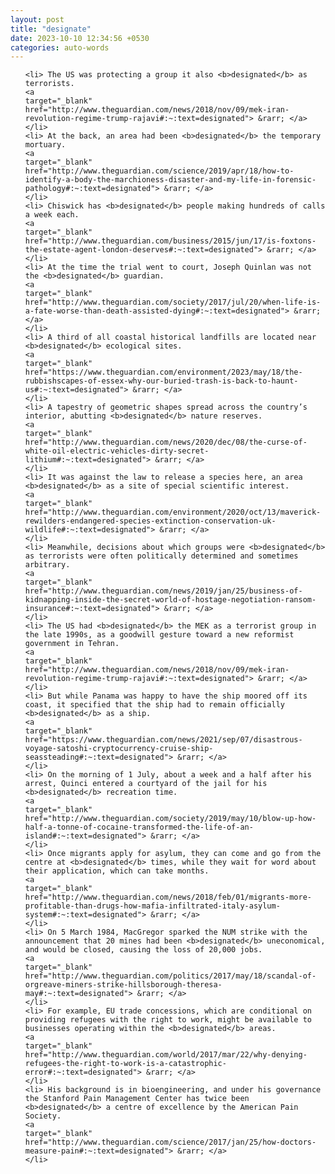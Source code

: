 ```yaml
---
layout: post
title: "designate"
date: 2023-10-10 12:34:56 +0530
categories: auto-words
---
```

<ol>

    <li> The US was protecting a group it also <b>designated</b> as terrorists.
    <a 
    target="_blank" 
    href="http://www.theguardian.com/news/2018/nov/09/mek-iran-revolution-regime-trump-rajavi#:~:text=designated"> &rarr; </a>
    </li>
    <li> At the back, an area had been <b>designated</b> the temporary mortuary.
    <a 
    target="_blank" 
    href="http://www.theguardian.com/science/2019/apr/18/how-to-identify-a-body-the-marchioness-disaster-and-my-life-in-forensic-pathology#:~:text=designated"> &rarr; </a>
    </li>
    <li> Chiswick has <b>designated</b> people making hundreds of calls a week each.
    <a 
    target="_blank" 
    href="http://www.theguardian.com/business/2015/jun/17/is-foxtons-the-estate-agent-london-deserves#:~:text=designated"> &rarr; </a>
    </li>
    <li> At the time the trial went to court, Joseph Quinlan was not the <b>designated</b> guardian.
    <a 
    target="_blank" 
    href="http://www.theguardian.com/society/2017/jul/20/when-life-is-a-fate-worse-than-death-assisted-dying#:~:text=designated"> &rarr; </a>
    </li>
    <li> A third of all coastal historical landfills are located near <b>designated</b> ecological sites.
    <a 
    target="_blank" 
    href="https://www.theguardian.com/environment/2023/may/18/the-rubbishscapes-of-essex-why-our-buried-trash-is-back-to-haunt-us#:~:text=designated"> &rarr; </a>
    </li>
    <li> A tapestry of geometric shapes spread across the country’s interior, abutting <b>designated</b> nature reserves.
    <a 
    target="_blank" 
    href="http://www.theguardian.com/news/2020/dec/08/the-curse-of-white-oil-electric-vehicles-dirty-secret-lithium#:~:text=designated"> &rarr; </a>
    </li>
    <li> It was against the law to release a species here, an area <b>designated</b> as a site of special scientific interest.
    <a 
    target="_blank" 
    href="http://www.theguardian.com/environment/2020/oct/13/maverick-rewilders-endangered-species-extinction-conservation-uk-wildlife#:~:text=designated"> &rarr; </a>
    </li>
    <li> Meanwhile, decisions about which groups were <b>designated</b> as terrorists were often politically determined and sometimes arbitrary.
    <a 
    target="_blank" 
    href="http://www.theguardian.com/news/2019/jan/25/business-of-kidnapping-inside-the-secret-world-of-hostage-negotiation-ransom-insurance#:~:text=designated"> &rarr; </a>
    </li>
    <li> The US had <b>designated</b> the MEK as a terrorist group in the late 1990s, as a goodwill gesture toward a new reformist government in Tehran.
    <a 
    target="_blank" 
    href="http://www.theguardian.com/news/2018/nov/09/mek-iran-revolution-regime-trump-rajavi#:~:text=designated"> &rarr; </a>
    </li>
    <li> But while Panama was happy to have the ship moored off its coast, it specified that the ship had to remain officially <b>designated</b> as a ship.
    <a 
    target="_blank" 
    href="https://www.theguardian.com/news/2021/sep/07/disastrous-voyage-satoshi-cryptocurrency-cruise-ship-seassteading#:~:text=designated"> &rarr; </a>
    </li>
    <li> On the morning of 1 July, about a week and a half after his arrest, Quinci entered a courtyard of the jail for his <b>designated</b> recreation time.
    <a 
    target="_blank" 
    href="http://www.theguardian.com/society/2019/may/10/blow-up-how-half-a-tonne-of-cocaine-transformed-the-life-of-an-island#:~:text=designated"> &rarr; </a>
    </li>
    <li> Once migrants apply for asylum, they can come and go from the centre at <b>designated</b> times, while they wait for word about their application, which can take months.
    <a 
    target="_blank" 
    href="http://www.theguardian.com/news/2018/feb/01/migrants-more-profitable-than-drugs-how-mafia-infiltrated-italy-asylum-system#:~:text=designated"> &rarr; </a>
    </li>
    <li> On 5 March 1984, MacGregor sparked the NUM strike with the announcement that 20 mines had been <b>designated</b> uneconomical, and would be closed, causing the loss of 20,000 jobs.
    <a 
    target="_blank" 
    href="http://www.theguardian.com/politics/2017/may/18/scandal-of-orgreave-miners-strike-hillsborough-theresa-may#:~:text=designated"> &rarr; </a>
    </li>
    <li> For example, EU trade concessions, which are conditional on providing refugees with the right to work, might be available to businesses operating within the <b>designated</b> areas.
    <a 
    target="_blank" 
    href="http://www.theguardian.com/world/2017/mar/22/why-denying-refugees-the-right-to-work-is-a-catastrophic-error#:~:text=designated"> &rarr; </a>
    </li>
    <li> His background is in bioengineering, and under his governance the Stanford Pain Management Center has twice been <b>designated</b> a centre of excellence by the American Pain Society.
    <a 
    target="_blank" 
    href="http://www.theguardian.com/science/2017/jan/25/how-doctors-measure-pain#:~:text=designated"> &rarr; </a>
    </li>